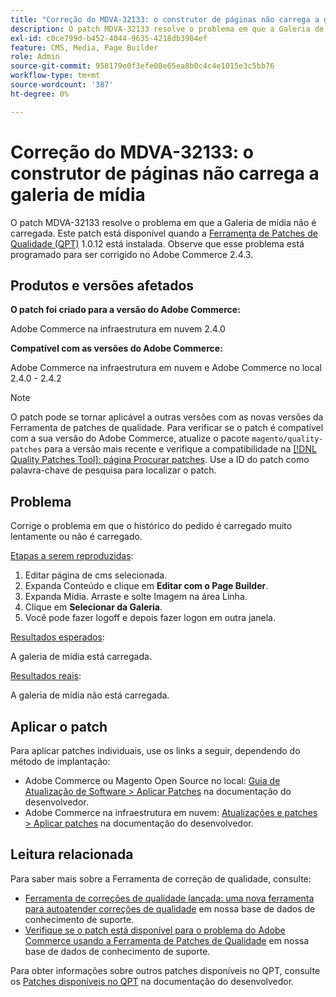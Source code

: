 ```yaml
---
title: "Correção do MDVA-32133: o construtor de páginas não carrega a galeria de mídia"
description: O patch MDVA-32133 resolve o problema em que a Galeria de mídia não é carregada. Este patch está disponível quando a [Ferramenta de correções de qualidade (QPT)](/help/announcements/adobe-commerce-announcements/magento-quality-patches-released-new-tool-to-self-serve-quality-patches.md) 1.0.12 está instalada. Observe que esse problema está programado para ser corrigido no Adobe Commerce 2.4.3.
exl-id: c0ce799d-b452-4044-9635-4218db3904ef
feature: CMS, Media, Page Builder
role: Admin
source-git-commit: 958179e0f3efe08e65ea8b0c4c4e1015e3c5bb76
workflow-type: tm+mt
source-wordcount: '387'
ht-degree: 0%

---
```


# Correção do MDVA-32133: o construtor de páginas não carrega a galeria de mídia

O patch MDVA-32133 resolve o problema em que a Galeria de mídia não é carregada. Este patch está disponível quando a [Ferramenta de Patches de Qualidade (QPT)](/help/announcements/adobe-commerce-announcements/magento-quality-patches-released-new-tool-to-self-serve-quality-patches.md) 1.0.12 está instalada. Observe que esse problema está programado para ser corrigido no Adobe Commerce 2.4.3.

## Produtos e versões afetados

**O patch foi criado para a versão do Adobe Commerce:**

Adobe Commerce na infraestrutura em nuvem 2.4.0

**Compatível com as versões do Adobe Commerce:**

Adobe Commerce na infraestrutura em nuvem e Adobe Commerce no local 2.4.0 - 2.4.2

>[!NOTE]
>
>O patch pode se tornar aplicável a outras versões com as novas versões da Ferramenta de patches de qualidade. Para verificar se o patch é compatível com a sua versão do Adobe Commerce, atualize o pacote `magento/quality-patches` para a versão mais recente e verifique a compatibilidade na [[!DNL Quality Patches Tool]: página Procurar patches](https://devdocs.magento.com/quality-patches/tool.html#patch-grid). Use a ID do patch como palavra-chave de pesquisa para localizar o patch.

## Problema

Corrige o problema em que o histórico do pedido é carregado muito lentamente ou não é carregado.

<u>Etapas a serem reproduzidas</u>:

1. Editar página de cms selecionada.
1. Expanda Conteúdo e clique em **Editar com o Page Builder**.
1. Expanda Mídia. Arraste e solte Imagem na área Linha.
1. Clique em **Selecionar da Galeria**.
1. Você pode fazer logoff e depois fazer logon em outra janela.

<u>Resultados esperados</u>:

A galeria de mídia está carregada.

<u>Resultados reais</u>:

A galeria de mídia não está carregada.

## Aplicar o patch

Para aplicar patches individuais, use os links a seguir, dependendo do método de implantação:

* Adobe Commerce ou Magento Open Source no local: [Guia de Atualização de Software > Aplicar Patches](https://devdocs.magento.com/guides/v2.4/comp-mgr/patching/mqp.html) na documentação do desenvolvedor.
* Adobe Commerce na infraestrutura em nuvem: [Atualizações e patches > Aplicar patches](https://devdocs.magento.com/cloud/project/project-patch.html) na documentação do desenvolvedor.

## Leitura relacionada

Para saber mais sobre a Ferramenta de correção de qualidade, consulte:

* [Ferramenta de correções de qualidade lançada: uma nova ferramenta para autoatender correções de qualidade](/help/announcements/adobe-commerce-announcements/magento-quality-patches-released-new-tool-to-self-serve-quality-patches.md) em nossa base de dados de conhecimento de suporte.
* [Verifique se o patch está disponível para o problema do Adobe Commerce usando a Ferramenta de Patches de Qualidade](/help/support-tools/patches-available-in-qpt-tool/check-patch-for-magento-issue-with-magento-quality-patches.md) em nossa base de dados de conhecimento de suporte.

Para obter informações sobre outros patches disponíveis no QPT, consulte os [Patches disponíveis no QPT](https://devdocs.magento.com/quality-patches/tool.html#patch-grid) na documentação do desenvolvedor.
